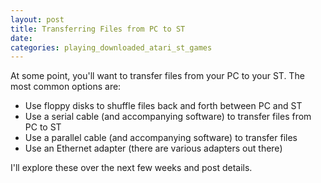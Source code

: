 ```yaml
---
layout: post
title: Transferring Files from PC to ST
date:
categories: playing_downloaded_atari_st_games
---
```


At some point, you'll want to transfer files from your PC to your ST. The most common options are:

* Use floppy disks to shuffle files back and forth between PC and ST
* Use a serial cable (and accompanying software) to transfer files from PC to ST
* Use a parallel cable (and accompanying software) to transfer files
* Use an Ethernet adapter (there are various adapters out there)

I'll explore these over the next few weeks and post details.

